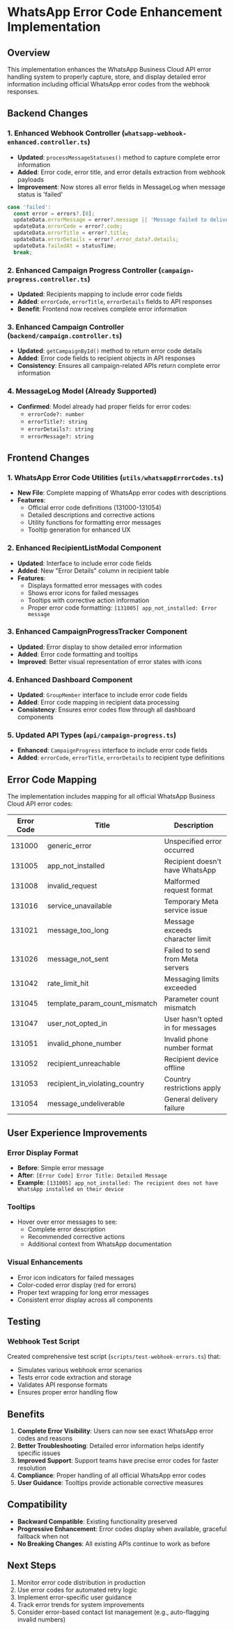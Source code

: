 # WhatsApp Error Code Enhancement Implementation

## Overview
This implementation enhances the WhatsApp Business Cloud API error handling system to properly capture, store, and display detailed error information including official WhatsApp error codes from the webhook responses.

## Backend Changes

### 1. Enhanced Webhook Controller (`whatsapp-webhook-enhanced.controller.ts`)
- **Updated**: `processMessageStatuses()` method to capture complete error information
- **Added**: Error code, error title, and error details extraction from webhook payloads
- **Improvement**: Now stores all error fields in MessageLog when message status is 'failed'

```typescript
case 'failed':
  const error = errors?.[0];
  updateData.errorMessage = error?.message || 'Message failed to deliver';
  updateData.errorCode = error?.code;
  updateData.errorTitle = error?.title;
  updateData.errorDetails = error?.error_data?.details;
  updateData.failedAt = statusTime;
  break;
```

### 2. Enhanced Campaign Progress Controller (`campaign-progress.controller.ts`)
- **Updated**: Recipients mapping to include error code fields
- **Added**: `errorCode`, `errorTitle`, `errorDetails` fields to API responses
- **Benefit**: Frontend now receives complete error information

### 3. Enhanced Campaign Controller (`backend/campaign.controller.ts`)
- **Updated**: `getCampaignById()` method to return error code details
- **Added**: Error code fields to recipient objects in API responses
- **Consistency**: Ensures all campaign-related APIs return complete error information

### 4. MessageLog Model (Already Supported)
- **Confirmed**: Model already had proper fields for error codes:
  - `errorCode?: number`
  - `errorTitle?: string` 
  - `errorDetails?: string`
  - `errorMessage?: string`

## Frontend Changes

### 1. WhatsApp Error Code Utilities (`utils/whatsappErrorCodes.ts`)
- **New File**: Complete mapping of WhatsApp error codes with descriptions
- **Features**:
  - Official error code definitions (131000-131054)
  - Detailed descriptions and corrective actions
  - Utility functions for formatting error messages
  - Tooltip generation for enhanced UX

### 2. Enhanced RecipientListModal Component
- **Updated**: Interface to include error code fields
- **Added**: New "Error Details" column in recipient table
- **Features**:
  - Displays formatted error messages with codes
  - Shows error icons for failed messages
  - Tooltips with corrective action information
  - Proper error code formatting: `[131005] app_not_installed: Error message`

### 3. Enhanced CampaignProgressTracker Component  
- **Updated**: Error display to show detailed error information
- **Added**: Error code formatting and tooltips
- **Improved**: Better visual representation of error states with icons

### 4. Enhanced Dashboard Component
- **Updated**: `GroupMember` interface to include error code fields
- **Added**: Error code mapping in recipient data processing
- **Consistency**: Ensures error codes flow through all dashboard components

### 5. Updated API Types (`api/campaign-progress.ts`)
- **Enhanced**: `CampaignProgress` interface to include error code fields
- **Added**: `errorCode`, `errorTitle`, `errorDetails` to recipient type definitions

## Error Code Mapping

The implementation includes mapping for all official WhatsApp Business Cloud API error codes:

| Error Code | Title | Description |
|-----------|--------|-------------|
| 131000 | generic_error | Unspecified error occurred |
| 131005 | app_not_installed | Recipient doesn't have WhatsApp |
| 131008 | invalid_request | Malformed request format |
| 131016 | service_unavailable | Temporary Meta service issue |
| 131021 | message_too_long | Message exceeds character limit |
| 131026 | message_not_sent | Failed to send from Meta servers |
| 131042 | rate_limit_hit | Messaging limits exceeded |
| 131045 | template_param_count_mismatch | Parameter count mismatch |
| 131047 | user_not_opted_in | User hasn't opted in for messages |
| 131051 | invalid_phone_number | Invalid phone number format |
| 131052 | recipient_unreachable | Recipient device offline |
| 131053 | recipient_in_violating_country | Country restrictions apply |
| 131054 | message_undeliverable | General delivery failure |

## User Experience Improvements

### Error Display Format
- **Before**: Simple error message
- **After**: `[Error Code] Error Title: Detailed Message`
- **Example**: `[131005] app_not_installed: The recipient does not have WhatsApp installed on their device`

### Tooltips
- Hover over error messages to see:
  - Complete error description
  - Recommended corrective actions
  - Additional context from WhatsApp documentation

### Visual Enhancements
- Error icon indicators for failed messages
- Color-coded error display (red for errors)
- Proper text wrapping for long error messages
- Consistent error display across all components

## Testing

### Webhook Test Script
Created comprehensive test script (`scripts/test-webhook-errors.ts`) that:
- Simulates various webhook error scenarios
- Tests error code extraction and storage
- Validates API response formats
- Ensures proper error handling flow

## Benefits

1. **Complete Error Visibility**: Users can now see exact WhatsApp error codes and reasons
2. **Better Troubleshooting**: Detailed error information helps identify specific issues
3. **Improved Support**: Support teams have precise error codes for faster resolution
4. **Compliance**: Proper handling of all official WhatsApp error codes
5. **User Guidance**: Tooltips provide actionable corrective measures

## Compatibility

- **Backward Compatible**: Existing functionality preserved
- **Progressive Enhancement**: Error codes display when available, graceful fallback when not
- **No Breaking Changes**: All existing APIs continue to work as before

## Next Steps

1. Monitor error code distribution in production
2. Use error codes for automated retry logic
3. Implement error-specific user guidance
4. Track error trends for system improvements
5. Consider error-based contact list management (e.g., auto-flagging invalid numbers)